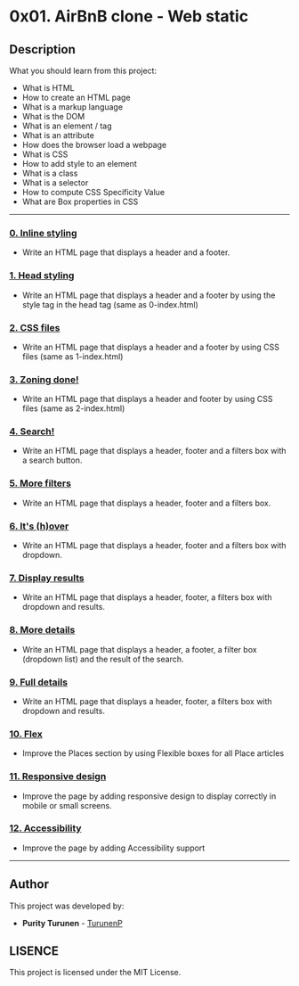 # 0x01. AirBnB clone - Web static

## Description
What you should learn from this project:

* What is HTML
* How to create an HTML page
* What is a markup language
* What is the DOM
* What is an element / tag
* What is an attribute
* How does the browser load a webpage
* What is CSS
* How to add style to an element
* What is a class
* What is a selector
* How to compute CSS Specificity Value
* What are Box properties in CSS

---

### [0. Inline styling](./0-index.html)
* Write an HTML page that displays a header and a footer.

### [1. Head styling](./1-index.html)
* Write an HTML page that displays a header and a footer by using the style tag in the head tag (same as 0-index.html)

### [2. CSS files](./2-index.html)
* Write an HTML page that displays a header and a footer by using CSS files (same as 1-index.html)

### [3. Zoning done!](./3-index.html)
* Write an HTML page that displays a header and footer by using CSS files (same as 2-index.html)


### [4. Search!](./4-index.html)
* Write an HTML page that displays a header, footer and a filters box with a search button.

### [5. More filters](./5-index.html)
* Write an HTML page that displays a header, footer and a filters box.

### [6. It's (h)over](./6-index.html)
* Write an HTML page that displays a header, footer and a filters box with dropdown.

### [7. Display results](./7-index.html)
* Write an HTML page that displays a header, footer, a filters box with dropdown and results.

### [8. More details](./8-index.html)
* Write an HTML page that displays a header, a footer, a filter box (dropdown list) and the result of the search.

### [9. Full details](./100-index.html)
* Write an HTML page that displays a header, footer, a filters box with dropdown and results.

### [10. Flex](./101-index.html)
* Improve the Places section by using Flexible boxes for all Place articles

### [11. Responsive design](./102-index.html)
* Improve the page by adding responsive design to display correctly in mobile or small screens.

### [12. Accessibility](./103-index.html)
* Improve the page by adding Accessibility support

---

## Author

 This project was developed by:
* **Purity Turunen** - [TurunenP]( https://github.com/TurunenP)

## LISENCE
This project is licensed under the MIT License.
